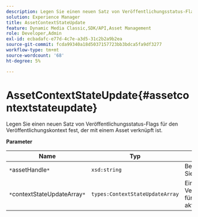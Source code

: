 ```yaml
---
description: Legen Sie einen neuen Satz von Veröffentlichungsstatus-Flags für den Veröffentlichungskontext fest, der mit einem Asset verknüpft ist.
solution: Experience Manager
title: AssetContextStateUpdate
feature: Dynamic Media Classic,SDK/API,Asset Management
role: Developer,Admin
exl-id: ecbadafc-e77d-4c7e-a3d5-31c2b2a9b2ea
source-git-commit: fcda99340a18d5037157723bb3bdca5fa9df3277
workflow-type: tm+mt
source-wordcount: '68'
ht-degree: 5%

---
```


# AssetContextStateUpdate{#assetcontextstateupdate}

Legen Sie einen neuen Satz von Veröffentlichungsstatus-Flags für den Veröffentlichungskontext fest, der mit einem Asset verknüpft ist.

**Parameter**

| Name | Typ | Beschreibung |
|---|---|---|
| `*`assetHandle`*` | `xsd:string` | Behandeln Sie das Asset, das Sie aktualisieren möchten. |
| `*`contextStateUpdateArray`*` | `types:ContextStateUpdateArray` | Ein Array von Veröffentlichungskontaktstatus für das Asset, das Sie aktualisieren möchten. |

